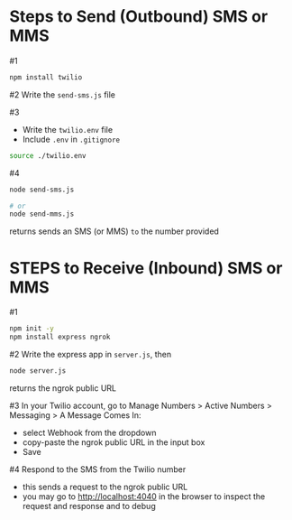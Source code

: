 # Steps to Send (Outbound) SMS or MMS

#1

```bash
npm install twilio
```

#2 Write the `send-sms.js` file

#3

- Write the `twilio.env` file
- Include `.env` in `.gitignore`

```bash
source ./twilio.env
```

#4

```bash
node send-sms.js

# or
node send-mms.js
```

returns sends an SMS (or MMS) `to` the number provided

# STEPS to Receive (Inbound) SMS or MMS

#1

```bash
npm init -y
npm install express ngrok
```

#2 Write the express app in `server.js`, then

```bash
node server.js
```

returns the ngrok public URL

#3 In your Twilio account, go to Manage Numbers > Active Numbers > Messaging > A Message Comes In:

- select Webhook from the dropdown
- copy-paste the ngrok public URL in the input box
- Save

#4 Respond to the SMS from the Twilio number

- this sends a request to the ngrok public URL
- you may go to [http://localhost:4040](http://localhost:4040) in the browser to inspect the request and response and to debug
